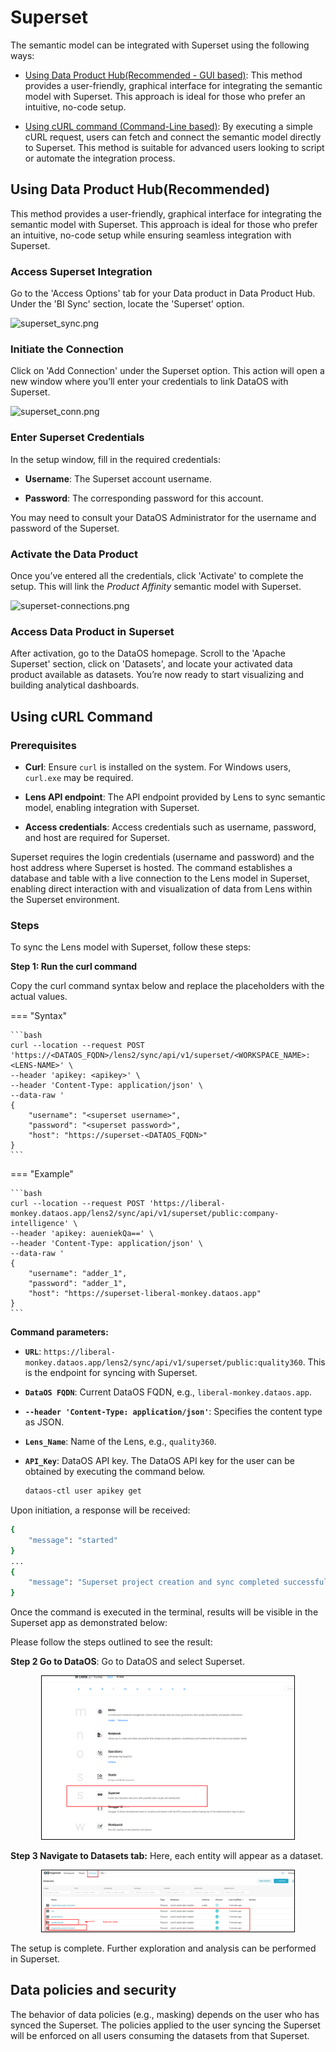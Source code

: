 # Superset

The semantic model can be integrated with Superset using the following ways:

* [Using Data Product Hub(Recommended - GUI based)](/resources/lens/bi_integration/superset#using-data-product-hub): This method provides a user-friendly, graphical interface for integrating the semantic model with Superset.  This approach is ideal for those who prefer an intuitive, no-code setup.

* [Using cURL command (Command-Line based)](/resources/lens/bi_integration/superset#using-curl-command): By executing a simple cURL request, users can fetch and connect the semantic model directly to Superset. This method is suitable for advanced users looking to script or automate the integration process.


## Using Data Product Hub(Recommended)

This method provides a user-friendly, graphical interface for integrating the semantic model with Superset. This approach is ideal for those who prefer an intuitive, no-code setup while ensuring seamless integration with Superset.

### **Access Superset Integration**

Go to the 'Access Options' tab for your Data product in Data Product Hub. Under the 'BI Sync' section, locate the 'Superset' option.

![superset\_sync.png](https://dataos.info/learn/dp_consumer_learn_track/integrate_bi_tools/superset/superset_sync.png)


### **Initiate the Connection**

Click on 'Add Connection' under the Superset option. This action will open a new window where you’ll enter your credentials to link DataOS with Superset.

![superset\_conn.png](https://dataos.info/learn/dp_consumer_learn_track/integrate_bi_tools/superset/superset_conn.png)


### **Enter Superset Credentials**

In the setup window, fill in the required credentials:

* **Username**: The Superset account username.

* **Password**: The corresponding password for this account.

<aside class="callout">
You may need to consult your DataOS Administrator for the username and password of the Superset.
</aside>
  

### **Activate the Data Product**

Once you’ve entered all the credentials, click 'Activate' to complete the setup. This will link the *Product Affinity* semantic model with Superset.

![superset-connections.png](https://dataos.info/learn/dp_consumer_learn_track/integrate_bi_tools/superset/superset-connections.png)
  

### **Access Data Product in Superset**

After activation, go to the DataOS homepage. Scroll to the 'Apache Superset' section, click on 'Datasets', and locate your activated data product available as datasets. You’re now ready to start visualizing and building analytical dashboards.
  

## Using cURL Command


### **Prerequisites**

- **Curl**: Ensure `curl` is installed on the system. For Windows users, `curl.exe` may be required.

- **Lens API endpoint**: The API endpoint provided by Lens to sync semantic model, enabling integration with Superset.

- **Access credentials**: Access credentials such as username, password, and host are required for Superset.

Superset requires the login credentials (username and password) and the host address where Superset is hosted. The command establishes a database and table with a live connection to the Lens model in Superset, enabling direct interaction with and visualization of data from Lens within the Superset environment.

### **Steps**

To sync the Lens model with Superset, follow these steps:

**Step 1: Run the curl command**

Copy the curl command syntax below and replace the placeholders with the actual values.

=== "Syntax"

    ```bash
    curl --location --request POST 'https://<DATAOS_FQDN>/lens2/sync/api/v1/superset/<WORKSPACE_NAME>:<LENS-NAME>' \
    --header 'apikey: <apikey>' \
    --header 'Content-Type: application/json' \
    --data-raw '
    {
        "username": "<superset username>",
        "password": "<superset password>",
        "host": "https://superset-<DATAOS_FQDN>"
    }
    ```

=== "Example"

    ```bash
    curl --location --request POST 'https://liberal-monkey.dataos.app/lens2/sync/api/v1/superset/public:company-intelligence' \
    --header 'apikey: aueniekQa==' \
    --header 'Content-Type: application/json' \
    --data-raw '
    {
        "username": "adder_1",
        "password": "adder_1",
        "host": "https://superset-liberal-monkey.dataos.app"
    }
    ```

**Command parameters:**

- **`URL`**: `https://liberal-monkey.dataos.app/lens2/sync/api/v1/superset/public:quality360`. This is the endpoint for syncing with Superset.

- **`DataOS FQDN`**: Current DataOS FQDN, e.g., `liberal-monkey.dataos.app`.

- **`--header 'Content-Type: application/json'`**: Specifies the content type as JSON.

- **`Lens_Name`**: Name of the Lens, e.g., `quality360`.

- **`API_Key`**: DataOS API key. The DataOS API key for the user can be obtained by executing the command below.

    ```bash
    dataos-ctl user apikey get
    ```

Upon initiation, a response will be received:

```bash
{
    "message": "started"
}
...
{
    "message": "Superset project creation and sync completed successfully."
}
```

Once the command is executed in the terminal, results will be visible in the Superset app as demonstrated below:

Please follow the steps outlined to see the result:

**Step 2 Go to DataOS**: Go to DataOS and select Superset.

  <div style="text-align: center;">
      <img src="/resources/lens/bi_integration/superset2.png" alt="Superset Configuration" style="max-width: 80%; height: auto; border: 1px solid #000;">
  </div>

**Step 3 Navigate to Datasets tab:** Here, each entity will appear as a dataset.

  <div style="text-align: center;">
      <img src="/resources/lens/bi_integration/superset3.png" alt="Superset Configuration" style="max-width: 80%; height: auto; border: 1px solid #000;">
  </div>

The setup is complete. Further exploration and analysis can be performed in Superset.


## Data policies and security

The behavior of data policies (e.g., masking) depends on the user who has synced the Superset. The policies applied to the user syncing the Superset will be enforced on all users consuming the datasets from that Superset.
